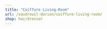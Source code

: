 ```yaml
---
title: "Coiffure Living-Room"
url: /vaudreuil-dorion/coiffure-living-room/
shop: hairdresser
---
```

